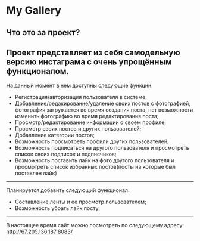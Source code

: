 # My Gallery 

Что это за проект?
  -----------
  
  Проект представляет из себя самодельную версию инстаграма с очень упрощённым функционалом.
   -----------
  На данный момент в нем доступны следующие функции:
  - Регистрация/авторизация пользователя в системе;
  - Добавление/редакирование/удаление своих постов с фотографией, фотография загружается во время создания поста, нет возможности изменить фотографию во время редактирования поста;
  - Просмотр/редактирование информации о своем профиле;
  - Просмотр своих постов и других пользователей;
  - Добавление категории постов;
  - Возможность просмотреть профили других пользователей;
  - Возможность подписаться на другого пользователя и просмотреть список своих подписок и подписчиков;
  - Возможность поставить лайк на фото другого пользователя и просмотреть список избранных постов(посты на которые был поставлен лайк)
   -----------
  Планируется добавить следующий функционал:
  - Составление ленты и ее просмотр пользователем;
  - Возможность убрать лайк посту;
   -----------
 В настоящее время сайт можно посмотреть по следующему адресу:
 http://67.205.136.187:8083/
